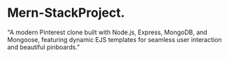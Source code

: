 # Mern-StackProject.
"A modern Pinterest clone built with Node.js, Express, MongoDB, and Mongoose, featuring dynamic EJS templates for seamless user interaction and beautiful pinboards."
